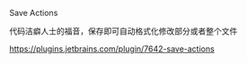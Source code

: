 Save Actions

代码洁癖人士的福音，保存即可自动格式化修改部分或者整个文件

https://plugins.jetbrains.com/plugin/7642-save-actions

































































